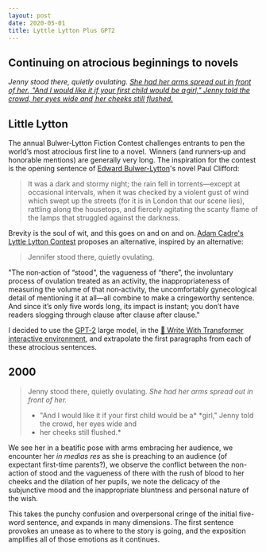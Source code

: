 ```yaml
---
layout: post
date: 2020-05-01
title: Lyttle Lytton Plus GPT2
---
```


## Continuing on atrocious beginnings to novels

*Jenny stood there, quietly ovulating. <u> She had her arms spread out in front of her.</u>&hairsp;<u> "And I would like it if your first child would be a</u>&hairsp;<u>girl," Jenny told the crowd, her eyes wide and</u>&hairsp;<u> her cheeks still flushed.</u>*

## Little Lytton

The annual Bulwer‐Lytton Fiction Contest challenges entrants to pen the world’s most atrocious first line to a novel.  Winners (and runners‐up and honorable mentions) are generally very long. The
inspiration for the contest is the opening sentence of [Edward Bulwer-Lytton]()'s novel Paul Clifford:

> It was a dark and stormy night; the rain fell in torrents—except at occasional intervals, when it was checked by a violent gust of wind which swept up the streets (for it is in London that our scene lies), rattling along the housetops, and fiercely agitating the scanty flame of the lamps that struggled against the darkness.

Brevity is the soul of wit, and this goes on and on and on. [Adam Cadre's Lyttle Lytton Contest](http://adamcadre.ac/lyttle.html) proposes an alternative, inspired by an alternative:

> Jennifer stood there, quietly ovulating.

"The non‐action of “stood”, the vagueness of “there”, the involuntary process of ovulation treated as an activity,
the inappropriateness of measuring the volume of that non‐activity, the uncomfortably gynecological detail of mentioning it at all—​all combine to make a cringeworthy sentence.
And since it’s only five words long, its impact is instant; you don’t have readers slogging through clause after clause after clause."

I decided to use the [GPT-2](https://github.com/openai/gpt-2) large model, in the [🤗 Write With Transformer interactive environment](https://transformer.huggingface.co/doc/gpt2-large), and extrapolate the first paragraphs from each of these atrocious sentences.

## 2000

> Jenny stood there, quietly ovulating.
> *She had her arms spread out in front of her.*
> * "And I would like it if your first child would be a*
> *girl," Jenny told the crowd, her eyes wide and
> * her cheeks still flushed.*

We see her in a beatific pose with arms embracing her audience,
we encounter her _in medias res_ as she is preaching to an audience (of expectant first-time parents?),
we observe the conflict between the non-action of stood and the vagueness of there with the rush of blood to her cheeks and the dilation of her pupils,
we note the delicacy of the subjunctive mood and the inappropriate bluntness and personal nature of the wish.

This takes the punchy confusion and overpersonal cringe of the initial five-word sentence, and expands in many dimensions.
The first sentence provokes an unease as to where to the story is going, and the exposition amplifies all of those emotions as it continues.


